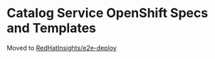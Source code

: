 # Catalog Service OpenShift Specs and Templates

Moved to [RedHatInsights/e2e-deploy](https://github.com/RedHatInsights/e2e-deploy)
